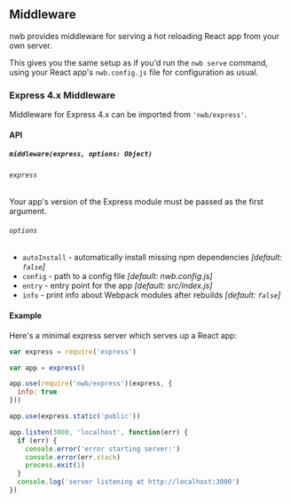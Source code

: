 ## Middleware

nwb provides middleware for serving a hot reloading React app from your own server.

This gives you the same setup as if you'd run the `nwb serve` command, using your React app's `nwb.config.js` file for configuration as usual.

### Express 4.x Middleware

Middleware for Express 4.x can be imported from `'nwb/express'`.

#### API

##### `middleware(express, options: Object)`

###### `express`

Your app's version of the Express module must be passed as the first argument.

###### `options`

- `autoInstall` - automatically install missing npm dependencies *[default: `false`]*
- `config` - path to a config file *[default: nwb.config.js]*
- `entry` - entry point for the app *[default: src/index.js]*
- `info` - print info about Webpack modules after rebuilds *[default: `false`]*

#### Example

Here's a minimal express server which serves up a React app:

```js
var express = require('express')

var app = express()

app.use(require('nwb/express')(express, {
  info: true
}))

app.use(express.static('public'))

app.listen(3000, 'localhost', function(err) {
  if (err) {
    console.error('error starting server:')
    console.error(err.stack)
    process.exit(1)
  }
  console.log('server listening at http://localhost:3000')
})
```
